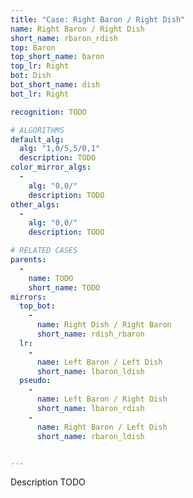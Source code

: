 ```yaml
---
title: "Case: Right Baron / Right Dish"
name: Right Baron / Right Dish
short_name: rbaron_rdish
top: Baron
top_short_name: baron
top_lr: Right
bot: Dish
bot_short_name: dish
bot_lr: Right

recognition: TODO

# ALGORITHMS
default_alg:
  alg: "1,0/5,5/0,1"
  description: TODO
color_mirror_algs:
  -
    alg: "0,0/"
    description: TODO
other_algs:
  -
    alg: "0,0/"
    description: TODO

# RELATED CASES
parents:
  -
    name: TODO
    short_name: TODO
mirrors:
  top_bot:
    -
      name: Right Dish / Right Baron
      short_name: rdish_rbaron
  lr:
    -
      name: Left Baron / Left Dish
      short_name: lbaron_ldish
  pseudo:
    -
      name: Left Baron / Right Dish
      short_name: lbaron_rdish
    -
      name: Right Baron / Left Dish
      short_name: rbaron_ldish


---
```


Description TODO

